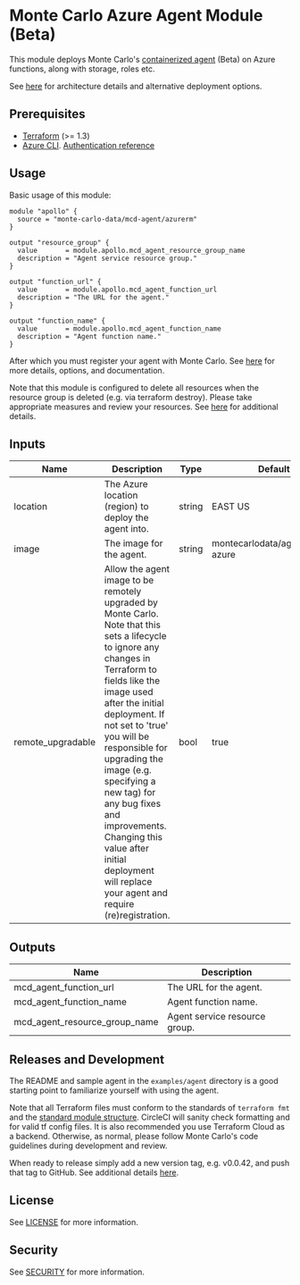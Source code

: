 # Monte Carlo Azure Agent Module (Beta)

This module deploys Monte Carlo's [containerized agent](https://hub.docker.com/r/montecarlodata/agent) (Beta) on Azure
functions, along with storage, roles etc.

See [here](https://docs.getmontecarlo.com/docs/platform-architecture) for architecture details and alternative
deployment options.

## Prerequisites

- [Terraform](https://developer.hashicorp.com/terraform/downloads) (>= 1.3)
- [Azure CLI](https://learn.microsoft.com/en-us/cli/azure/).
  [Authentication reference](https://registry.terraform.io/providers/hashicorp/azurerm/latest/docs)

## Usage

Basic usage of this module:

```
module "apollo" {
  source = "monte-carlo-data/mcd-agent/azurerm"
}

output "resource_group" {
  value       = module.apollo.mcd_agent_resource_group_name
  description = "Agent service resource group."
}

output "function_url" {
  value       = module.apollo.mcd_agent_function_url
  description = "The URL for the agent."
}

output "function_name" {
  value       = module.apollo.mcd_agent_function_name
  description = "Agent function name."
}
```

After which you must register your agent with Monte Carlo. See
[here](https://docs.getmontecarlo.com/docs/create-and-register-an-azure-agent) for more details, options, and
documentation.

Note that this module is configured to delete all resources when the resource group is deleted (e.g. via terraform
destroy). Please take appropriate measures and review your resources.
See [here](https://registry.terraform.io/providers/hashicorp/azurerm/latest/docs/guides/features-block#prevent_deletion_if_contains_resources)
for additional details.

## Inputs

| **Name**          | **Description**                                                                                                                                                                                                                                                                                                                                                                                                                      | **Type** | **Default**                       |
|-------------------|--------------------------------------------------------------------------------------------------------------------------------------------------------------------------------------------------------------------------------------------------------------------------------------------------------------------------------------------------------------------------------------------------------------------------------------|----------|-----------------------------------|
| location          | The Azure location (region) to deploy the agent into.                                                                                                                                                                                                                                                                                                                                                                                | string   | EAST US                           |
| image             | The image for the agent.                                                                                                                                                                                                                                                                                                                                                                                                             | string   | montecarlodata/agent:latest-azure |
| remote_upgradable | Allow the agent image to be remotely upgraded by Monte Carlo. Note that this sets a lifecycle to ignore any changes in Terraform to fields like the image used after the initial deployment. If not set to 'true' you will be responsible for upgrading the image (e.g. specifying a new tag) for any bug fixes and improvements. Changing this value after initial deployment will replace your agent and require (re)registration. | bool     | true                              |

## Outputs

| **Name**                      | **Description**               |
|-------------------------------|-------------------------------|
| mcd_agent_function_url        | The URL for the agent.        |
| mcd_agent_function_name       | Agent function name.          |
| mcd_agent_resource_group_name | Agent service resource group. |

## Releases and Development

The README and sample agent in the `examples/agent` directory is a good starting point to familiarize
yourself with using the agent.

Note that all Terraform files must conform to the standards of `terraform fmt` and
the [standard module structure](https://developer.hashicorp.com/terraform/language/modules/develop).
CircleCI will sanity check formatting and for valid tf config files.
It is also recommended you use Terraform Cloud as a backend.
Otherwise, as normal, please follow Monte Carlo's code guidelines during development and review.

When ready to release simply add a new version tag, e.g. v0.0.42, and push that tag to GitHub.
See additional
details [here](https://developer.hashicorp.com/terraform/registry/modules/publish#releasing-new-versions).

## License

See [LICENSE](LICENSE) for more information.

## Security

See [SECURITY](SECURITY.md) for more information.